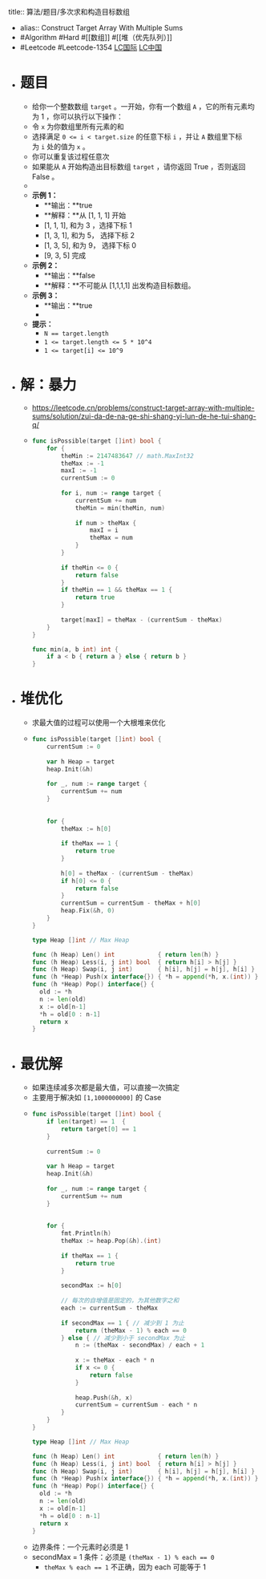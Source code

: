 title:: 算法/题目/多次求和构造目标数组

- alias:: Construct Target Array With Multiple Sums
- #Algorithm #Hard #[[数组]] #[[堆（优先队列）]]
- #Leetcode #Leetcode-1354 [LC国际](https://leetcode.com/problems/construct-target-array-with-multiple-sums/) [LC中国](https://leetcode-cn.com/problems/construct-target-array-with-multiple-sums/)
- # 题目
	- 给你一个整数数组 `target` 。一开始，你有一个数组 `A` ，它的所有元素均为 1 ，你可以执行以下操作：
	- 令 `x` 为你数组里所有元素的和
	- 选择满足 `0 <= i < target.size` 的任意下标 `i` ，并让 `A` 数组里下标为 `i` 处的值为 `x` 。
	- 你可以重复该过程任意次
	- 如果能从 `A` 开始构造出目标数组 `target` ，请你返回 True ，否则返回 False 。
	-
	- **示例 1：**
		- **输出：**true
		- **解释：**从 [1, 1, 1] 开始
		- [1, 1, 1], 和为 3 ，选择下标 1
		- [1, 3, 1], 和为 5， 选择下标 2
		- [1, 3, 5], 和为 9， 选择下标 0
		- [9, 3, 5] 完成
	- **示例 2：**
		- **输出：**false
		- **解释：**不可能从 [1,1,1,1] 出发构造目标数组。
	- **示例 3：**
		- **输出：**true
		-
	- **提示：**
		- `N == target.length`
		- `1 <= target.length <= 5 * 10^4`
		- `1 <= target[i] <= 10^9`
- # 解：暴力
	- https://leetcode.cn/problems/construct-target-array-with-multiple-sums/solution/zui-da-de-na-ge-shi-shang-yi-lun-de-he-tui-shang-q/
	- ```go
	  func isPossible(target []int) bool {
	      for {
	          theMin := 2147483647 // math.MaxInt32
	          theMax := -1
	          maxI := -1
	          currentSum := 0
	          
	          for i, num := range target {
	              currentSum += num
	              theMin = min(theMin, num)
	              
	              if num > theMax {
	                  maxI = i
	                  theMax = num
	              }
	          }
	          
	          if theMin <= 0 {
	              return false
	          }
	          if theMin == 1 && theMax == 1 {
	              return true
	          }
	          
	          target[maxI] = theMax - (currentSum - theMax)
	      }
	  }
	  
	  func min(a, b int) int {
	      if a < b { return a } else { return b }
	  }
	  ```
- # 堆优化
	- 求最大值的过程可以使用一个大根堆来优化
	- ```go
	  func isPossible(target []int) bool {
	      currentSum := 0
	      
	      var h Heap = target
	      heap.Init(&h)
	      
	      for _, num := range target {
	          currentSum += num
	      }
	      
	      
	      for {
	          theMax := h[0]
	          
	          if theMax == 1 {
	              return true
	          }
	          
	          h[0] = theMax - (currentSum - theMax)
	          if h[0] <= 0 {
	              return false
	          }
	          currentSum = currentSum - theMax + h[0]
	          heap.Fix(&h, 0)
	      }
	  }
	  
	  type Heap []int // Max Heap
	  
	  func (h Heap) Len() int            { return len(h) }
	  func (h Heap) Less(i, j int) bool  { return h[i] > h[j] }
	  func (h Heap) Swap(i, j int)       { h[i], h[j] = h[j], h[i] }
	  func (h *Heap) Push(x interface{}) { *h = append(*h, x.(int)) }
	  func (h *Heap) Pop() interface{} {
	  	old := *h
	  	n := len(old)
	  	x := old[n-1]
	  	*h = old[0 : n-1]
	  	return x
	  }
	  ```
- # 最优解
	- 如果连续减多次都是最大值，可以直接一次搞定
	- 主要用于解决如 `[1,1000000000]` 的 Case
	- ```go
	  func isPossible(target []int) bool {
	      if len(target) == 1  {
	          return target[0] == 1
	      }
	      
	      currentSum := 0
	      
	      var h Heap = target
	      heap.Init(&h)
	      
	      for _, num := range target {
	          currentSum += num
	      }
	      
	      
	      for {
	          fmt.Println(h)
	          theMax := heap.Pop(&h).(int)
	          
	          if theMax == 1 {
	              return true
	          }
	          
	          secondMax := h[0]
	          
	          // 每次的自增值是固定的，为其他数字之和
	          each := currentSum - theMax
	          
	          if secondMax == 1 { // 减少到 1 为止
	              return (theMax - 1) % each == 0
	          } else { // 减少到小于 secondMax 为止
	              n := (theMax - secondMax) / each + 1
	              
	              x := theMax - each * n
	              if x <= 0 {
	                  return false
	              }
	              
	              heap.Push(&h, x)
	              currentSum = currentSum - each * n
	          }
	      }
	  }
	  
	  type Heap []int // Max Heap
	  
	  func (h Heap) Len() int            { return len(h) }
	  func (h Heap) Less(i, j int) bool  { return h[i] > h[j] }
	  func (h Heap) Swap(i, j int)       { h[i], h[j] = h[j], h[i] }
	  func (h *Heap) Push(x interface{}) { *h = append(*h, x.(int)) }
	  func (h *Heap) Pop() interface{} {
	  	old := *h
	  	n := len(old)
	  	x := old[n-1]
	  	*h = old[0 : n-1]
	  	return x
	  }
	  ```
	- 边界条件：一个元素时必须是 1
	- secondMax = 1 条件：必须是 `(theMax - 1) % each == 0`
		- `theMax % each == 1` 不正确，因为 each 可能等于 1
